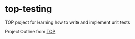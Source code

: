 # top-testing
TOP project for learning how to write and implement unit tests

Project Outline from [TOP](https://www.theodinproject.com/lessons/node-path-javascript-testing-practice)
